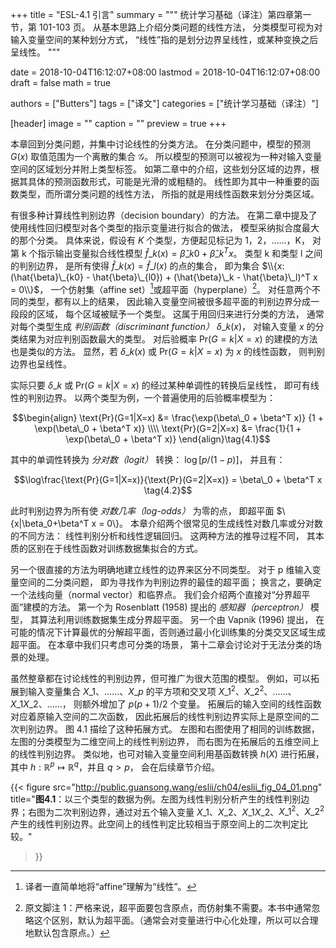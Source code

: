 +++
title = "ESL-4.1 引言"
summary = """
统计学习基础（译注）第四章第一节，第 101-103 页。
从基本思路上介绍分类问题的线性方法，
分类模型可视为对输入变量空间的某种划分方式，
“线性”指的是划分边界呈线性，或某种变换之后呈线性。
"""

date = 2018-10-04T16:12:07+08:00
lastmod = 2018-10-04T16:12:07+08:00
draft = false
math = true

authors = ["Butters"]
tags = ["译文"]
categories = ["统计学习基础（译注）"]

[header]
image = ""
caption = ""
preview = true
+++

本章回到分类问题，并集中讨论线性的分类方法。
在分类问题中，模型的预测 $G(x)$ 取值范围为一个离散的集合 $\mathcal{G}$。
所以模型的预测可以被视为一种对输入变量空间的区域划分并附上类型标签。
如第二章中的介绍，这些划分区域的边界，根据其具体的预测函数形式，可能是光滑的或粗糙的。
线性即为其中一种重要的函数类型，而所谓分类问题的线性方法，
所指的就是用线性函数来划分分类区域。

有很多种计算线性判别边界（decision boundary）的方法。
在第二章中提及了使用线性回归模型对各个类型的指示变量进行拟合的做法，
模型采纳拟合度最大的那个分类。
具体来说，假设有 $K$ 个类型，方便起见标记为 1，2，……，K，
对第 k 个指示输出变量拟合线性模型
$\hat{f}\_k(x) = \hat{\beta}\_{k0} + \hat{\beta}\_k^T x$。
类型 k 和类型 l 之间的判别边界，
是所有使得 $\hat{f}\_k(x) = \hat{f}\_l(x)$ 的点的集合，
即为集合 $\\{x: (\hat{\beta}\_{k0} - \hat{\beta}\_{l0}) + (\hat{\beta}\_k - \hat{\beta}\_l)^T x = 0\\}$，
一个仿射集（affine set）[^1]或超平面（hyperplane）[^2]。
对任意两个不同的类型，都有以上的结果，
因此输入变量空间被很多超平面的判别边界分成一段段的区域，
每个区域被赋予一个类型。
这属于用回归来进行分类的方法，
通常对每个类型生成 *判别函数（discriminant function）* $\delta\_k(x)$，
对输入变量 $x$ 的分类结果为对应判别函数最大的类型。
对后验概率 $\text{Pr}(G = k|X=x)$ 的建模的方法也是类似的方法。
显然，若 $\delta\_k(x)$ 或 $\text{Pr}(G = k|X=x)$ 为 $x$ 的线性函数，
则判别边界也呈线性。

实际只要 $\delta\_k$ 或 $\text{Pr}(G = k|X=x)$ 的经过某种单调性的转换后呈线性，
即可有线性的判别边界。
以两个类型为例，一个普遍使用的后验概率模型为：

$$\begin{align}
\text{Pr}(G=1|X=x) &=
\frac{\exp(\beta\_0 + \beta^T x)}
{1 + \exp(\beta\_0 + \beta^T x)} \\\\ \text{Pr}(G=2|X=x) &=
\frac{1}{1 + \exp(\beta\_0 + \beta^T x)}
\end{align}\tag{4.1}$$

其中的单调性转换为 *分对数（logit）* 转换：
$\log[p / (1-p)]$，
并且有：

$$\log\frac{\text{Pr}(G=1|X=x)}{\text{Pr}(G=2|X=x)} =
\beta\_0 + \beta^T x
\tag{4.2}$$

此时判别边界为所有使 *对数几率（log-odds）* 为零的点，
即超平面 $\\{x|\beta\_0+\beta^T x = 0\\}。
本章介绍两个很常见的生成线性对数几率或分对数的不同方法：
线性判别分析和线性逻辑回归。
这两种方法的推导过程不同，
其本质的区别在于线性函数对训练数据集拟合的方式。

另一个很直接的方法为明确地建立线性的边界来区分不同类型。
对于 p 维输入变量空间的二分类问题，
即为寻找作为判别边界的最佳的超平面；
换言之，要确定一个法线向量（normal vector）和临界点。
我们会介绍两个直接对“分界超平面”建模的方法。
第一个为 Rosenblatt (1958) 提出的
*感知器（perceptron）* 模型，
其算法利用训练数据集生成分界超平面。
另一个由 Vapnik (1996) 提出，
在可能的情况下计算最优的分解超平面，否则通过最小化训练集的分类交叉区域生成超平面。
在本章中我们只考虑可分类的场景，
第十二章会讨论对于无法分类的场景的处理。

虽然整章都在讨论线性的判别边界，但可推广为很大范围的模型。
例如，可以拓展到输入变量集合 $X\_1$、……、$X\_p$ 的平方项和交叉项
$X\_1^2$、$X\_2^2$、……、$X\_1X\_2$、……，
则额外增加了 $p(p+1)/2$ 个变量。
拓展后的输入空间的线性函数对应着原输入空间的二次函数，
因此拓展后的线性判别边界实际上是原空间的二次判别边界。
图 4.1 描绘了这种拓展方式。
左图和右图使用了相同的训练数据，
左图的分类模型为二维空间上的线性判别边界，
而右图为在拓展后的五维空间上的线性判别边界。
类似地，也可对输入变量空间利用基函数转换 $h(X)$ 进行拓展，
其中 $h:\mathbb{R}^p \mapsto \mathbb{R}^q$，并且 $q > p$，
会在后续章节介绍。

{{< figure src="http://public.guansong.wang/eslii/ch04/eslii_fig_04_01.png"
  title="**图4.1**：以三个类型的数据为例。左图为线性判别分析产生的线性判别边界；右图为二次判别边界，通过对五个输入变量 $X\_1$、$X\_2$、$X\_1X\_2$、$X\_1^2$、$X\_2^2$ 产生的线性判别边界。此空间上的线性判定比较相当于原空间上的二次判定比较。"
>}}

[^1]: 译者一直简单地将“affine”理解为“线性”。
[^2]: 原文脚注 1：严格来说，超平面要包含原点，而仿射集不需要。本书中通常忽略这个区别，默认为超平面。（通常会对变量进行中心化处理，所以可以合理地默认包含原点。）